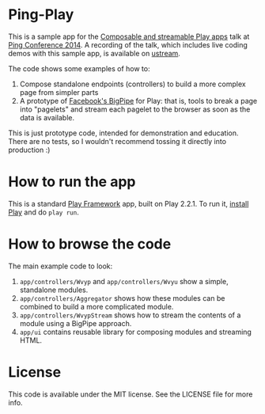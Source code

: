 # Ping-Play

This is a sample app for the
[Composable and streamable Play apps](http://www.slideshare.net/brikis98/composable-and-streamable-play-apps) talk at
[Ping Conference 2014](http://www.ping-conf.com/). A recording of the talk, which includes live coding demos with this sample app, is available on [ustream](http://www.ustream.tv/recorded/42801129).

The code shows some examples of how to:

1. Compose standalone endpoints (controllers) to build a more complex page from simpler parts
2. A prototype of [Facebook's BigPipe](https://www.facebook.com/note.php?note_id=389414033919) for Play: that is,
tools to break a page into "pagelets" and stream each pagelet to the browser as soon as the data is available.

This is just prototype code, intended for demonstration and education. There are no tests, so I wouldn't recommend
tossing it directly into production :)

# How to run the app

This is a standard [Play Framework](http://www.playframework.com/) app, built on Play 2.2.1. To run it,
[install Play](http://www.playframework.com/download) and do `play run`.

# How to browse the code

The main example code to look:

1. `app/controllers/Wvyp` and `app/controllers/Wvyu` show a simple, standalone modules.
2. `app/controllers/Aggregator` shows how these modules can be combined to build a more complicated module.
3. `app/controllers/WvypStream` shows how to stream the contents of a module using a BigPipe approach.
4. `app/ui` contains reusable library for composing modules and streaming HTML.

# License

This code is available under the MIT license. See the LICENSE file for more info.
